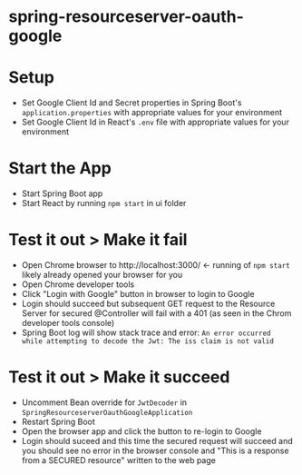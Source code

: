 # spring-resourceserver-oauth-google

# Setup
- Set Google Client Id and Secret properties in Spring Boot's `application.properties` with appropriate values for your environment
- Set Google Client Id in React's `.env` file with appropriate values for your environment

# Start the App
- Start Spring Boot app
- Start React by running `npm start` in ui folder

# Test it out > Make it fail
- Open Chrome browser to http://localhost:3000/ <- running of `npm start` likely already opened your browser for you
- Open Chrome developer tools
- Click "Login with Google" button in browser to login to Google
- Login should succeed but subsequent GET request to the Resource Server for secured @Controller will fail with a 401 (as seen in the Chrom developer tools console)
- Spring Boot log will show stack trace and error: `An error occurred while attempting to decode the Jwt: The iss claim is not valid`

# Test it out > Make it succeed
- Uncomment Bean override for `JwtDecoder` in `SpringResourceserverOauthGoogleApplication`
- Restart Spring Boot
- Open the browser app and click the button to re-login to Google
- Login should suceed and this time the secured request will succeed and you should see no error in the browser console and "This is a response from a SECURED resource" written to the web page

